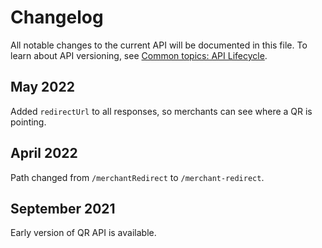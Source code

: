 <!-- START_METADATA
---
title: QR API changelog
sidebar_label: Changelog
sidebar_position: 200
pagination_next: null
pagination_prev: null
---
END_METADATA -->

# Changelog

All notable changes to the current API will be documented in this file.
To learn about API versioning, see
[Common topics: API Lifecycle](https://developer.vippsmobilepay.com/docs/common-topics/api-lifecycle/).

## May 2022

Added `redirectUrl` to all responses, so merchants can see where a QR is pointing.

## April 2022

Path changed from `/merchantRedirect` to `/merchant-redirect`.


## September 2021

Early version of QR API is available.
